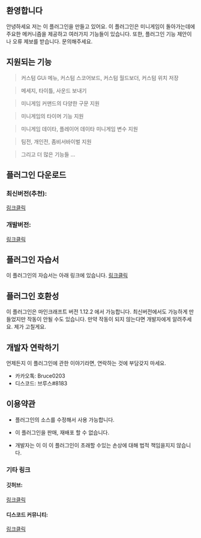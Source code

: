 
## 환영합니다
안녕하세요 저는 이 플러그인을 만들고 있어요.
이 플러그인은 미니게임이 돌아가는데에 주요한 메커니즘을 제공하고 여러가지 기능들이 있습니다. 
또한, 플러그인 기능 제안이나 오류 제보를 받습니다. 문의해주세요.

## 지원되는 기능
> 커스텀 GUi 메뉴, 커스텀 스코어보드, 커스텀 월드보더, 커스텀 위치 저장 

> 메세지, 타이틀, 사운드 보내기 

> 미니게임 커맨드의 다양한 구문 지원

> 미니게임의 타이머 기능 지원

> 미니게임 데이타, 플레이어 데이타 미니게임 변수 지원

> 팀전, 개인전, 좀비서바이벌 지원

> 그리고 더 많은 기능들 ...

## 플러그인 다운로드 
### 최신버전(추천): 
[링크클릭](https://github.com/FreedyPlugins/FreedyMinigameMaker/releases/latest/download/FreedyMinigameMaker.jar)
### 개발버전: 
[링크클릭](https://github.com/FreedyPlugins/FreedyMinigameMaker/raw/master/FreedyMinigameMaker.jar)

## 플러그인 자습서
이 플러그인의 자습서는 아래 링크에 있습니다.
[링크클릭](https://github.com/FreedyPlugins/FreedyMinigameMaker/wiki)

## 플러그인 호환성
이 플러그인은 마인크래프트 버전 1.12.2 에서 가능합니다. 최신버전에서도 가능하게 만들었지만 작동이 안될 수도 있습니다. 
만약 작동이 되지 않는다면 개발자에게 알려주세요. 제가 고칠게요.

## 개발자 연락하기
언제든지 이 플러그인에 관한 이야기라면, 연락하는 것에 부담갖지 마세요.
- 카카오톡: Bruce0203
- 디스코드: 브루스#8183

## 이용약관
- 플러그인의 소스를 수정해서 사용 가능합니다.

- 이 플러그인을 판매, 재배포 할 수 없습니다.

- 개발자는 이 이 이 플러그인이 초래할 수있는 손상에 대해 법적 책임을지지 않습니다.

### 기타 링크
#### 깃허브:
[링크클릭](https://github.com/FreedyPlugins/FreedyMinigameMaker)
#### 디스코드 커뮤니티: 
[링크클릭](https://discord.gg/xej5Ut3)
